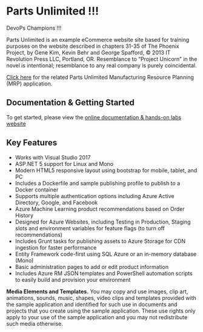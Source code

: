 # Parts Unlimited !!!

DevoPs Champions !!!

Parts Unlimited is an example eCommerce website site based for training purposes on the website described in chapters 31-35 of The Phoenix Project, by Gene Kim, Kevin Behr and George Spafford, © 2013 IT Revolution Press LLC, Portland, OR. Resemblance to “Project Unicorn” in the novel is intentional; resemblance to any real company is purely coincidental. 

[Click here](https://github.com/Microsoft/PartsUnlimitedMRP) for the related Parts Unlimited Manufacturing Resource Planning (MRP) application.

## Documentation & Getting Started

To get started, please view the [online documentation & hands-on labs website](https://microsoft.github.io/PartsUnlimited/)

## Key Features
- Works with Visual Studio 2017
- ASP.NET 5 support for Linux and Mono
- Modern HTML5 responsive layout using bootstrap for mobile, tablet, and PC
- Includes a Dockerfile and sample publishing profile to publish to a Docker container
- Supports multiple authentication options including Azure Active Directory, Google, and Facebook
- Azure Machine Learning product recommendations based on Order History 
- Designed for Azure Websites, including Testing in Production, Staging slots and environment variables for feature flags (to turn off recommendations)
- Includes Grunt tasks for publishing assets to Azure Storage for CDN ingestion for faster performance
- Entity Framework code-first using SQL Azure or an in-memory database (Mono)
- Basic administration pages to add or edit product information
- Includes Azure RM JSON templates and PowerShell automation scripts to easily build and provision your environment

**Media Elements and Templates.** You may copy and use images, clip art, animations, sounds, music, shapes, video clips and templates provided with the sample application and identified for such use in documents and projects that you create using the sample application. These use rights only apply to your use of the sample application and you may not redistribute such media otherwise.
